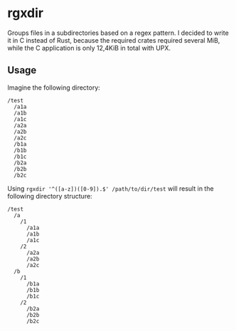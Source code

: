 # rgxdir
Groups files in a subdirectories based on a regex pattern.
I decided to write it in C instead of Rust, because the required crates required several MiB, while the C application is only 12,4KiB in total with UPX.

## Usage
Imagine the following directory:
```
/test
  /a1a
  /a1b
  /a1c
  /a2a
  /a2b
  /a2c
  /b1a
  /b1b
  /b1c
  /b2a
  /b2b
  /b2c
```

Using `rgxdir '^([a-z])([0-9]).$' /path/to/dir/test` will result in the following directory structure:
```
/test
  /a
    /1
      /a1a
      /a1b
      /a1c
    /2
      /a2a
      /a2b
      /a2c
  /b
    /1
      /b1a
      /b1b
      /b1c
    /2
      /b2a
      /b2b
      /b2c
```
      
